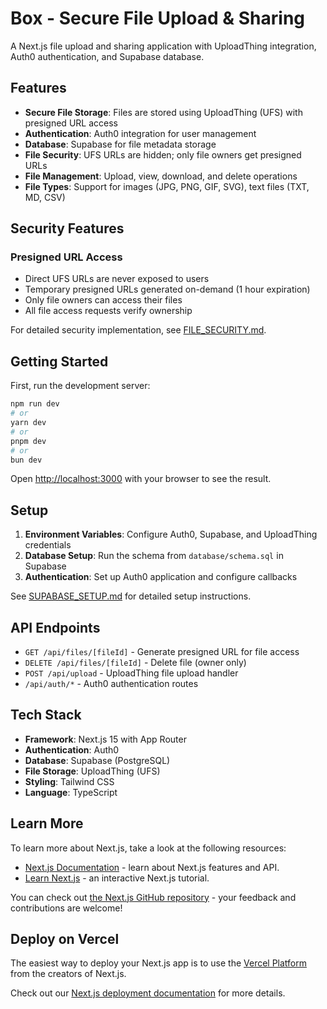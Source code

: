 # Box - Secure File Upload & Sharing

A Next.js file upload and sharing application with UploadThing integration, Auth0 authentication, and Supabase database.

## Features

- **Secure File Storage**: Files are stored using UploadThing (UFS) with presigned URL access
- **Authentication**: Auth0 integration for user management  
- **Database**: Supabase for file metadata storage
- **File Security**: UFS URLs are hidden; only file owners get presigned URLs
- **File Management**: Upload, view, download, and delete operations
- **File Types**: Support for images (JPG, PNG, GIF, SVG), text files (TXT, MD, CSV)

## Security Features

### Presigned URL Access
- Direct UFS URLs are never exposed to users
- Temporary presigned URLs generated on-demand (1 hour expiration)
- Only file owners can access their files
- All file access requests verify ownership

For detailed security implementation, see [FILE_SECURITY.md](./FILE_SECURITY.md).

## Getting Started

First, run the development server:

```bash
npm run dev
# or
yarn dev
# or
pnpm dev
# or
bun dev
```

Open [http://localhost:3000](http://localhost:3000) with your browser to see the result.

## Setup

1. **Environment Variables**: Configure Auth0, Supabase, and UploadThing credentials
2. **Database Setup**: Run the schema from `database/schema.sql` in Supabase
3. **Authentication**: Set up Auth0 application and configure callbacks

See [SUPABASE_SETUP.md](./SUPABASE_SETUP.md) for detailed setup instructions.

## API Endpoints

- `GET /api/files/[fileId]` - Generate presigned URL for file access
- `DELETE /api/files/[fileId]` - Delete file (owner only)
- `POST /api/upload` - UploadThing file upload handler
- `/api/auth/*` - Auth0 authentication routes

## Tech Stack

- **Framework**: Next.js 15 with App Router
- **Authentication**: Auth0
- **Database**: Supabase (PostgreSQL)
- **File Storage**: UploadThing (UFS)
- **Styling**: Tailwind CSS
- **Language**: TypeScript

## Learn More

To learn more about Next.js, take a look at the following resources:

- [Next.js Documentation](https://nextjs.org/docs) - learn about Next.js features and API.
- [Learn Next.js](https://nextjs.org/learn) - an interactive Next.js tutorial.

You can check out [the Next.js GitHub repository](https://github.com/vercel/next.js) - your feedback and contributions are welcome!

## Deploy on Vercel

The easiest way to deploy your Next.js app is to use the [Vercel Platform](https://vercel.com/new?utm_medium=default-template&filter=next.js&utm_source=create-next-app&utm_campaign=create-next-app-readme) from the creators of Next.js.

Check out our [Next.js deployment documentation](https://nextjs.org/docs/app/building-your-application/deploying) for more details.

